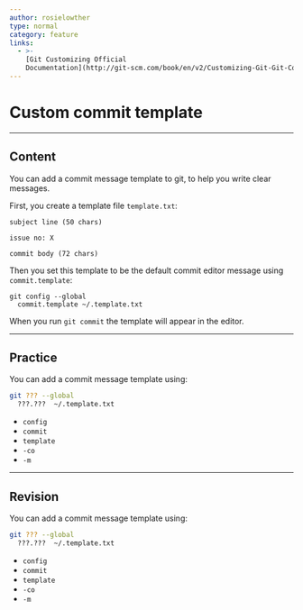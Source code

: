 ```yaml
---
author: rosielowther
type: normal
category: feature
links:
  - >-
    [Git Customizing Official
    Documentation](http://git-scm.com/book/en/v2/Customizing-Git-Git-Configuration){website}
---
```


# Custom commit template


---

## Content

You can add a commit message template to git, to help you write clear messages.

First, you create a template file `template.txt`:

```plain-text
subject line (50 chars)

issue no: X

commit body (72 chars)
```

Then you set this template to be the default commit editor message using `commit.template`:

```plain-text
git config --global 
  commit.template ~/.template.txt
```

When you run `git commit` the template will appear in the editor.


---

## Practice

You can add a commit message template using:

```bash
git ??? --global
  ???.???  ~/.template.txt
```

- `config`
- `commit`
- `template`
- `-co`
- `-m`


---

## Revision

You can add a commit message template using:

```bash
git ??? --global
  ???.???  ~/.template.txt
```

- `config`
- `commit`
- `template`
- `-co`
- `-m`
